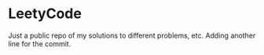 # LeetyCode

Just a public repo of my solutions to different problems, etc.
Adding another line for the commit.
